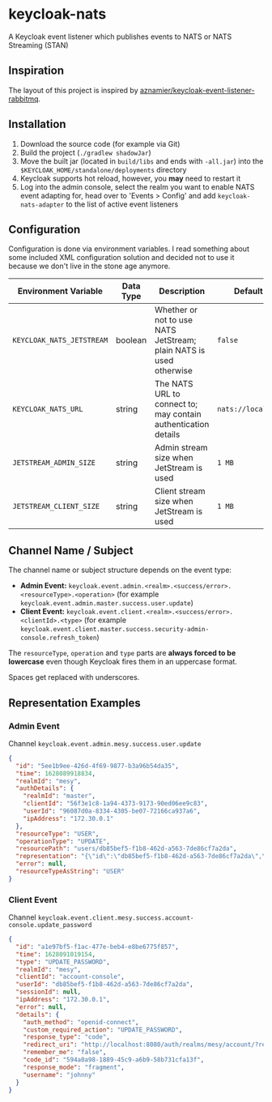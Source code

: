 # keycloak-nats

A Keycloak event listener which publishes events to NATS or NATS Streaming (STAN)

## Inspiration

The layout of this project is inspired
by [aznamier/keycloak-event-listener-rabbitmq](https://github.com/aznamier/keycloak-event-listener-rabbitmq).

## Installation

1. Download the source code (for example via Git)
2. Build the project (`./gradlew shadowJar`)
3. Move the built jar (located in `build/libs` and ends with `-all.jar`) into
   the `$KEYCLOAK_HOME/standalone/deployments` directory
4. Keycloak supports hot reload, however, you **may** need to restart it
5. Log into the admin console, select the realm you want to enable NATS event adapting for, head over to 'Events >
   Config' and add `keycloak-nats-adapter` to the list of active event listeners

## Configuration

Configuration is done via environment variables. I read something about some included XML configuration solution and
decided not to use it because we don't live in the stone age anymore.

| Environment Variable      | Data Type | Description                                                        | Default Value           |
|---------------------------|-----------|--------------------------------------------------------------------|-------------------------|
| `KEYCLOAK_NATS_JETSTREAM` | boolean   | Whether or not to use NATS JetStream; plain NATS is used otherwise | `false`                 |
| `KEYCLOAK_NATS_URL`       | string    | The NATS URL to connect to; may contain authentication details     | `nats://localhost:4222` |
| `JETSTREAM_ADMIN_SIZE`    | string    | Admin stream size when JetStream is used                           | `1 MB`                  |
| `JETSTREAM_CLIENT_SIZE`   | string    | Client stream size when JetStream is used                          | `1 MB`                  |

## Channel Name / Subject

The channel name or subject structure depends on the event type:

* **Admin Event:** `keycloak.event.admin.<realm>.<success/error>.<resourceType>.<operation>` (for
  example `keycloak.event.admin.master.success.user.update`)
* **Client Event:** `keycloak.event.client.<realm>.<success/error>.<clientId>.<type>` (for
  example `keycloak.event.client.master.success.security-admin-console.refresh_token`)

The `resourceType`, `operation` and `type` parts are **always forced to be lowercase** even though Keycloak fires them
in an uppercase format.

Spaces get replaced with underscores.

## Representation Examples

### Admin Event

Channel `keycloak.event.admin.mesy.success.user.update`

```json
{
  "id": "5ee1b9ee-426d-4f69-9877-b3a96b54da35",
  "time": 1628089918834,
  "realmId": "mesy",
  "authDetails": {
    "realmId": "master",
    "clientId": "56f3e1c8-1a94-4373-9173-90ed06ee9c83",
    "userId": "96087d0a-8334-4305-be07-72166ca937a6",
    "ipAddress": "172.30.0.1"
  },
  "resourceType": "USER",
  "operationType": "UPDATE",
  "resourcePath": "users/db85bef5-f1b8-462d-a563-7de86cf7a2da",
  "representation": "{\"id\":\"db85bef5-f1b8-462d-a563-7de86cf7a2da\",\"createdTimestamp\":1628088891982,\"username\":\"johnny\",\"enabled\":true,\"totp\":false,\"emailVerified\":false,\"firstName\":\"john\",\"lastName\":\"doe\",\"email\":\"john@doe.com\",\"attributes\":{},\"disableableCredentialTypes\":[],\"requiredActions\":[],\"notBefore\":0,\"access\":{\"manageGroupMembership\":true,\"view\":true,\"mapRoles\":true,\"impersonate\":true,\"manage\":true}}",
  "error": null,
  "resourceTypeAsString": "USER"
}
```

### Client Event

Channel `keycloak.event.client.mesy.success.account-console.update_password`

```json
{
  "id": "a1e97bf5-f1ac-477e-beb4-e8be6775f857",
  "time": 1628091019154,
  "type": "UPDATE_PASSWORD",
  "realmId": "mesy",
  "clientId": "account-console",
  "userId": "db85bef5-f1b8-462d-a563-7de86cf7a2da",
  "sessionId": null,
  "ipAddress": "172.30.0.1",
  "error": null,
  "details": {
    "auth_method": "openid-connect",
    "custom_required_action": "UPDATE_PASSWORD",
    "response_type": "code",
    "redirect_uri": "http://localhost:8080/auth/realms/mesy/account/?referrer=security-admin-console&referrer_uri=http%3A%2F%2Flocalhost%3A8080%2Fauth%2Fadmin%2Fmaster%2Fconsole%2F%23%2Frealms%2Fmesy%2Fusers%2Fdb85bef5-f1b8-462d-a563-7de86cf7a2da%2Fuser-credentials#/security/signingin",
    "remember_me": "false",
    "code_id": "594a0a98-1889-45c9-a6b9-58b731cfa13f",
    "response_mode": "fragment",
    "username": "johnny"
  }
}
```
